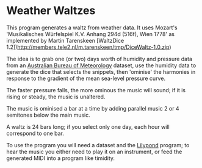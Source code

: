 # Weather Waltzes

This program generates a waltz from weather data.  It uses Mozart's
'Musikalisches Würfelspiel K.V. Anhang 294d (516f), Wien 1778' as
implemented by Martin Tarenskeen [WaltzDice
1.2])http://members.tele2.nl/m.tarenskeen/tmp/DiceWaltz-1.0.zip)

The idea is to grab one (or two) days worth of humidity and pressure
data from an [Australian Bureau of
Meteorology](http://www.bom.gov.au/climate/data/stations/) dataset,
use the humidity data to generate the dice that selects the snippets,
then 'ominise'  the harmonies in response to the gradient of the mean
sea-level pressure curve.

The faster pressure  falls, the more ominous the music will sound; if
it is rising or steady, the music is unaltered.

The music is ominised a bar at a time by adding parallel music 2 or 4
semitones below the main music.

A waltz is 24 bars long; if you select only one day, each hour will
correspond to one bar.

To use the program you will need a dataset and the [Lilypond](http://lilypond.org/) program;
to hear the music you either need to play it on an instrument, or feed
the generated MIDI into a program like timidity.
